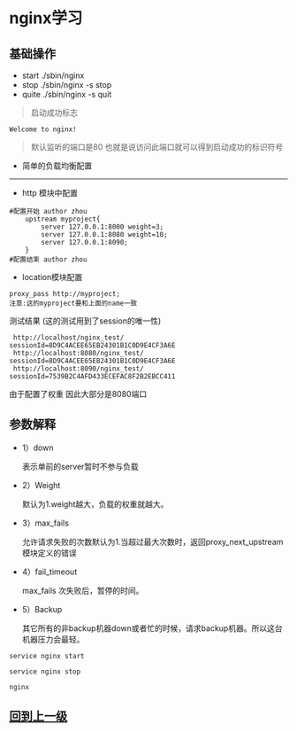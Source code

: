 # nginx学习

##  基础操作
+ start ./sbin/nginx
+ stop  ./sbin/nginx -s stop 
+ quite ./sbin/nginx -s quit 

> 启动成功标志
```
Welcome to nginx!
```

>  默认监听的端口是80 也就是说访问此端口就可以得到启动成功的标识符号
+ 简单的负载均衡配置
------------------------
+ http 模块中配置
```
#配置开始 author zhou
	upstream myproject{
		server 127.0.0.1:8000 weight=3;
		server 127.0.0.1:8080 weight=10;
		server 127.0.0.1:8090;
	}
#配置结束 author zhou
```
 + location模块配置
 ```
 proxy_pass http://myproject;
 注意:这的myproject要和上面的name一致
```
 测试结果 (这的测试用到了session的唯一性)
 
     http://localhost/nginx_test/ sessionId=8D9C4ACEE65EB24301B1C0D9E4CF3A6E
     http://localhost:8080/nginx_test/ sessionId=8D9C4ACEE65EB24301B1C0D9E4CF3A6E
     http://localhost:8090/nginx_test/ sessionId=7539B2C4AFD433ECEFAC8F2B2EBCC411
     
 由于配置了权重 因此大部分是8080端口
 ## 参数解释
 + 1）down
 
     表示单前的server暂时不参与负载
 
+ 2）Weight
 
     默认为1.weight越大，负载的权重就越大。
 
+ 3）max_fails
 
     允许请求失败的次数默认为1.当超过最大次数时，返回proxy_next_upstream 模块定义的错误
 
+ 4）fail_timeout
 
     max_fails 次失败后，暂停的时间。
 
+ 5）Backup
 
     其它所有的非backup机器down或者忙的时候，请求backup机器。所以这台机器压力会最轻。
     


```
service nginx start

service nginx stop

nginx
```
 
 
 ##  [回到上一级](index.md)